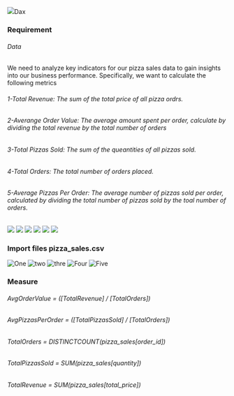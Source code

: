 ![](https://encrypted-tbn0.gstatic.com/images?q=tbn:ANd9GcRcxKRsFbxk1CKo5g9kE7EhC0z1BN3wTKEvzA&usqp=CAU)Dax

### Requirement
###### Data
We need to analyze key indicators for our pizza sales data to gain insights into our business performance. Specifically, we want to calculate the following metrics

###### 1-Total Revenue: The sum of the total price of all pizza ordrs.
###### 2-Averange Order Value: The average amount spent per order, calculate by dividing the total revenue by the total number of orders
###### 3-Total Pizzas Sold: The sum of the queantities of all pizzas sold.
###### 4-Total Orders: The total number of orders placed.
###### 5-Average Pizzas Per Order: The average number of pizzas sold per order, calculated by dividing the total number of pizzas sold by the toal number of orders.


![](https://img.shields.io/github/stars/pandao/editor.md.svg) ![](https://img.shields.io/github/forks/pandao/editor.md.svg) ![](https://img.shields.io/github/tag/pandao/editor.md.svg) ![](https://img.shields.io/github/release/pandao/editor.md.svg) ![](https://img.shields.io/github/issues/pandao/editor.md.svg) ![](https://img.shields.io/bower/v/editor.md.svg)

### Import files pizza_sales.csv
![One](https://github.com/JhonnFy/Data-Model-Practices-In-Power-BI/assets/97255802/6f13bc00-b47e-4695-9e3b-bd90e5656ff4)
![two](https://github.com/JhonnFy/Data-Model-Practices-In-Power-BI/assets/97255802/f415c04b-f2d6-4411-98e7-cf83f2fdfb4b)
![thre](https://github.com/JhonnFy/Data-Model-Practices-In-Power-BI/assets/97255802/839aaf4e-75e9-4987-abbb-2c99d6cc6440)
![Four](https://github.com/JhonnFy/Data-Model-Practices-In-Power-BI/assets/97255802/c8156335-4cdb-4c34-9ebe-1247226b356e)
![Five](https://github.com/JhonnFy/Data-Model-Practices-In-Power-BI/assets/97255802/49b13aee-2961-4543-b5f4-caa5400508cf)

### Measure
###### AvgOrderValue = ([TotalRevenue] / [TotalOrders])
###### AvgPizzasPerOrder = ([TotalPizzasSold] / [TotalOrders])
###### TotalOrders = DISTINCTCOUNT(pizza_sales[order_id])
###### TotalPizzasSold = SUM(pizza_sales[quantity])
###### TotalRevenue = SUM(pizza_sales[total_price])
